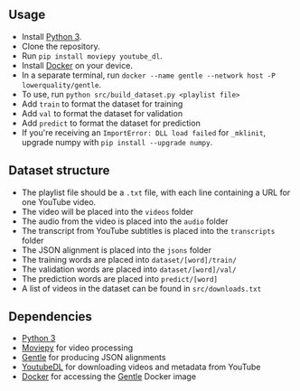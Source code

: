 ## Usage
 - Install [Python 3].
 - Clone the repository.
 - Run `pip install moviepy youtube_dl`.
 - Install [Docker] on your device.
 - In a separate terminal, run `docker --name gentle --network host -P lowerquality/gentle`.
 - To use, run `python src/build_dataset.py <playlist file>`
 - Add `train` to format the dataset for training
 - Add `val` to format the dataset for validation
 - Add `predict` to format the dataset for prediction
 - If you're receiving an `ImportError: DLL load failed` for `_mklinit`, upgrade numpy with `pip install --upgrade numpy`.

## Dataset structure
 - The playlist file should be a `.txt` file, with each line containing a URL for one YouTube video.
 - The video will be placed into the `videos` folder
 - The audio from the video is placed into the `audio` folder
 - The transcript from YouTube subtitles is placed into the `transcripts` folder
 - The JSON alignment is placed into the `jsons` folder
 - The training words are placed into `dataset/[word]/train/` 
 - The validation words are placed into `dataset/[word]/val/` 
 - The prediction words are placed into `predict/[word]` 
 - A list of videos in the dataset can be found in `src/downloads.txt`

## Dependencies
 - [Python 3]
 - [Moviepy] for video processing
 - [Gentle] for producing JSON alignments
 - [YoutubeDL] for downloading videos and metadata from YouTube
 - [Docker] for accessing the [Gentle] Docker image

[Python 3]: <https://www.python.org/downloads/>
[MoviePy]: <https://zulko.github.io/moviepy/>
[Gentle]: <http://lowerquality.com/gentle/>
[YoutubeDL]: <https://youtube-dl.org/>
[Docker]: <https://www.docker.com/>
